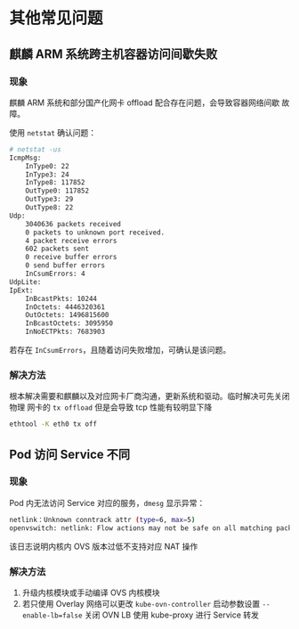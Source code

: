 # 其他常见问题

## 麒麟 ARM 系统跨主机容器访问间歇失败

### 现象

麒麟 ARM 系统和部分国产化网卡 offload 配合存在问题，会导致容器网络间歇
故障。

使用 `netstat` 确认问题：

```bash
# netstat -us
IcmpMsg:
    InType0: 22
    InType3: 24
    InType8: 117852
    OutType0: 117852
    OutType3: 29
    OutType8: 22
Udp:
    3040636 packets received
    0 packets to unknown port received.
    4 packet receive errors
    602 packets sent
    0 receive buffer errors
    0 send buffer errors
    InCsumErrors: 4
UdpLite:
IpExt:
    InBcastPkts: 10244
    InOctets: 4446320361
    OutOctets: 1496815600
    InBcastOctets: 3095950
    InNoECTPkts: 7683903
```

若存在 `InCsumErrors`，且随着访问失败增加，可确认是该问题。

### 解决方法

根本解决需要和麒麟以及对应网卡厂商沟通，更新系统和驱动。临时解决可先关闭物理
网卡的 `tx offload` 但是会导致 tcp 性能有较明显下降

```bash
ethtool -K eth0 tx off
```

## Pod 访问 Service 不同

### 现象

Pod 内无法访问 Service 对应的服务，`dmesg` 显示异常：

```bash
netlink：Unknown conntrack attr (type=6, max=5)
openvswitch: netlink: Flow actions may not be safe on all matching packets.
```

该日志说明内核内 OVS 版本过低不支持对应 NAT 操作

### 解决方法

1. 升级内核模块或手动编译 OVS 内核模块
2. 若只使用 Overlay 网络可以更改 `kube-ovn-controller` 启动参数设置 `--enable-lb=false`
关闭 OVN LB 使用 kube-proxy 进行 Service 转发
